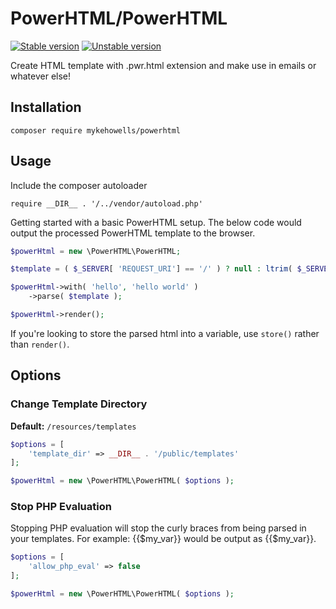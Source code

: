 PowerHTML/PowerHTML
===

[![Stable version](https://poser.pugx.org/mykehowells/PowerHTML/v/stable.svg)](https://packagist.org/packages/mykehowells/powerhtml)
[![Unstable version](https://poser.pugx.org/mykehowells/PowerHTML/v/unstable.svg)](https://packagist.org/packages/mykehowells/powerhtml)

Create HTML template with .pwr.html extension and make use in emails or whatever else!

Installation
---

```composer require mykehowells/powerhtml```

Usage
---

Include the composer autoloader

```require __DIR__ . '/../vendor/autoload.php'```


Getting started with a basic PowerHTML setup. The below code would output the processed PowerHTML template to the browser.

```php
$powerHtml = new \PowerHTML\PowerHTML;

$template = ( $_SERVER[ 'REQUEST_URI'] == '/' ) ? null : ltrim( $_SERVER[ 'REQUEST_URI'], '/' );

$powerHtml->with( 'hello', 'hello world' )
    ->parse( $template );

$powerHtml->render();

```


If you're looking to store the parsed html into a variable, use ```store()``` rather than ```render()```.

Options
--

### Change Template Directory

**Default:** ```/resources/templates```

```php
$options = [
    'template_dir' => __DIR__ . '/public/templates'
];

$powerHtml = new \PowerHTML\PowerHTML( $options );
```

### Stop PHP Evaluation

Stopping PHP evaluation will stop the curly braces from being parsed in your templates. For example: {{$my_var}} would be output as {{$my_var}}.

```php
$options = [
    'allow_php_eval' => false
];

$powerHtml = new \PowerHTML\PowerHTML( $options );
```